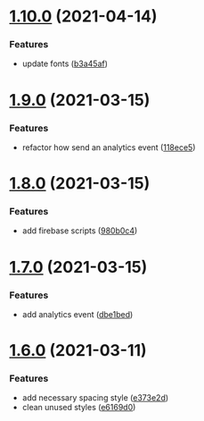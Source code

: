 # [1.10.0](https://github.com/Happergy/landing/compare/v1.9.0...v1.10.0) (2021-04-14)


### Features

* update fonts ([b3a45af](https://github.com/Happergy/landing/commit/b3a45af177b8f89d7a25a42c842b0c5315ea7ed8))



# [1.9.0](https://github.com/Happergy/landing/compare/v1.8.0...v1.9.0) (2021-03-15)


### Features

* refactor how send an analytics event ([118ece5](https://github.com/Happergy/landing/commit/118ece5626992358d71726fa9341c1a536f3a110))



# [1.8.0](https://github.com/Happergy/landing/compare/v1.7.0...v1.8.0) (2021-03-15)


### Features

* add firebase scripts ([980b0c4](https://github.com/Happergy/landing/commit/980b0c422e1750dc6cd4968f2b3723ed76e2bece))



# [1.7.0](https://github.com/Happergy/landing/compare/v1.6.0...v1.7.0) (2021-03-15)


### Features

* add analytics event ([dbe1bed](https://github.com/Happergy/landing/commit/dbe1bedfa18f68a653917ceb15b5077ce57deafc))



# [1.6.0](https://github.com/Happergy/landing/compare/v1.4.0...v1.6.0) (2021-03-11)


### Features

* add necessary spacing style ([e373e2d](https://github.com/Happergy/landing/commit/e373e2d28129f7cf0a37b79edf711086ea8960f1))
* clean unused styles ([e6169d0](https://github.com/Happergy/landing/commit/e6169d08e70d0c957c889e88d0cae8da67f77098))



